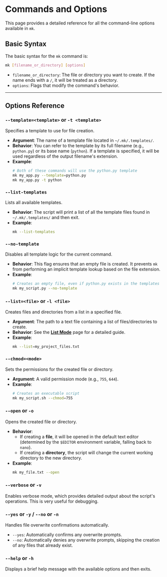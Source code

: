 # Commands and Options

This page provides a detailed reference for all the command-line options available in `mk`.

## Basic Syntax

The basic syntax for the `mk` command is:

```bash
mk [filename_or_directory] [options]
```

-   `filename_or_directory`: The file or directory you want to create. If the name ends with a `/`, it will be treated as a directory.
-   `options`: Flags that modify the command's behavior.

---

## Options Reference

### `--template=<template>` or `-t <template>`

Specifies a template to use for file creation.

-   **Argument**: The name of a template file located in `~/.mk/.templates/`.
-   **Behavior**: You can refer to the template by its full filename (e.g., `python.py`) or its base name (`python`). If a template is specified, it will be used regardless of the output filename's extension.
-   **Example**:
    ```bash
    # Both of these commands will use the python.py template
    mk my_app.py --template=python.py
    mk my_app.py -t python
    ```

### `--list-templates`

Lists all available templates.

-   **Behavior**: The script will print a list of all the template files found in `~/.mk/.templates/` and then exit.
-   **Example**:
    ```bash
    mk --list-templates
    ```

### `--no-template`

Disables all template logic for the current command.

-   **Behavior**: This flag ensures that an empty file is created. It prevents `mk` from performing an implicit template lookup based on the file extension.
-   **Example**:
    ```bash
    # Creates an empty file, even if python.py exists in the templates dir
    mk my_script.py --no-template
    ```

### `--list=<file>` or `-l <file>`

Creates files and directories from a list in a specified file.

-   **Argument**: The path to a text file containing a list of files/directories to create.
-   **Behavior**: See the **[List Mode](List-Mode.md)** page for a detailed guide.
-   **Example**:
    ```bash
    mk --list=my_project_files.txt
    ```

### `--chmod=<mode>`

Sets the permissions for the created file or directory.

-   **Argument**: A valid permission mode (e.g., `755`, `644`).
-   **Example**:
    ```bash
    # Creates an executable script
    mk my_script.sh --chmod=755
    ```

### `--open` or `-o`

Opens the created file or directory.

-   **Behavior**:
    -   If creating a **file**, it will be opened in the default text editor (determined by the `$EDITOR` environment variable, falling back to `nano`).
    -   If creating a **directory**, the script will change the current working directory to the new directory.
-   **Example**:
    ```bash
    mk my_file.txt --open
    ```

### `--verbose` or `-v`

Enables verbose mode, which provides detailed output about the script's operations. This is very useful for debugging.

### `--yes` or `-y` / `--no` or `-n`

Handles file overwrite confirmations automatically.

-   `--yes`: Automatically confirms any overwrite prompts.
-   `--no`: Automatically denies any overwrite prompts, skipping the creation of any files that already exist.

### `--help` or `-h`

Displays a brief help message with the available options and then exits.
